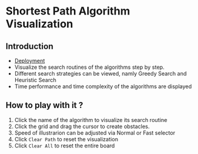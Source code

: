 # Shortest Path Algorithm Visualization 

## Introduction

 - [Deployment](https://nelson-algorithm-visualizer.netlify.app/)
 - Visualize the search routines of the algorithms step by step. 
 - Different search strategies can be viewed, namly Greedy Search and Heuristic Search
 - Time performance and time complexity of the algorithms are displayed

## How to play with it ?

1. Click the name of the algorithm to visualize its search routine
2. Click the grid and drag the cursor to create obstacles.
3. Speed of illustrarion can be adjusted via Normal or Fast selector
4. Click `Clear Path` to reset the visualization
5. Click `Clear All` to reset the entire board

